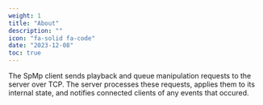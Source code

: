 ```yaml
---
weight: 1
title: "About"
description: ""
icon: "fa-solid fa-code"
date: "2023-12-08"
toc: true
---
```


The SpMp client sends playback and queue manipulation requests to the server over TCP. The server processes these requests, applies them to its internal state, and notifies connected clients of any events that occured.
